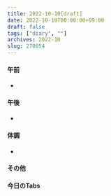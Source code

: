 ```yaml
---
title: 2022-10-10[draft]
date: 2022-10-10T00:00:00+09:00
draft: false
tags: ["diary", ""]
archives: 2022-10
slug: 270054
---
```

#### 午前
- 
#### 午後
- 
#### 体調
- 
#### その他
#### 今日のTabs